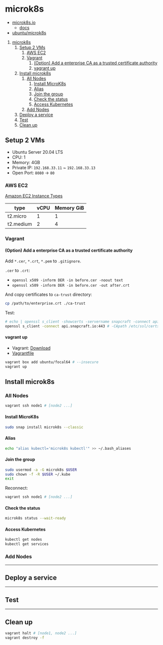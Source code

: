 # microk8s

- [microk8s.io](https://microk8s.io/)
  - [docs](https://microk8s.io/docs)
- [ubuntu/microk8s](https://github.com/ubuntu/microk8s)

1. [microk8s](#microk8s)
   1. [Setup 2 VMs](#setup-2-vms)
      1. [AWS EC2](#aws-ec2)
      1. [Vagrant](#vagrant)
         1. [(Option) Add a enterprise CA as a trusted certificate authority](#option-add-a-enterprise-ca-as-a-trusted-certificate-authority)
         1. [vagrant up](#vagrant-up)
   1. [Install microk8s](#install-microk8s)
      1. [All Nodes](#all-nodes)
         1. [Install MicroK8s](#install-microk8s-1)
         1. [Alias](#alias)
         1. [Join the group](#join-the-group)
         1. [Check the status](#check-the-status)
         1. [Access Kubernetes](#access-kubernetes)
      1. [Add Nodes](#add-nodes)
   1. [Deploy a service](#deploy-a-service)
   1. [Test](#test)
   1. [Clean up](#clean-up)

## Setup 2 VMs

- Ubuntu Server 20.04 LTS
- CPU: 1
- Memory: 4GB
- Private IP: `192.168.33.11` ~ `192.168.33.13`
- Open Port: `8080` → `80`

### AWS EC2

[Amazon EC2 Instance Types](https://aws.amazon.com/ec2/instance-types)

| type | vCPU | Memory GiB |
|---|---|---|
| t2.micro | 1 | 1 |
| t2.medium | 2 | 4 |

### Vagrant

#### (Option) Add a enterprise CA as a trusted certificate authority

Add `*.cer`, `*.crt`, `*.pem` to `.gitignore`.  

`.cer` to `.crt`:
- `openssl x509 -inform DER -in before.cer -noout text`
- `openssl x509 -inform DER -in before.cer -out after.crt`

And copy certificates to `ca-trust` directory:

```bash
cp /path/to/enterprise.crt ./ca-trust
```

Test:

```bash
# echo | openssl s_client -showcerts -servername snapcraft -connect api.snapcraft.io:443
openssl s_client -connect api.snapcraft.io:443 # -CApath /etc/ssl/certs
```

#### vagrant up

- Vagrant: [Download](https://www.vagrantup.com/downloads)
- [Vagrantfile](Vagrantfile)

```bash
vagrant box add ubuntu/focal64 # --insecure
vagrant up
```

## Install microk8s

### All Nodes

```bash
vagrant ssh node1 # [node2 ...]
```

#### Install MicroK8s

```bash
sudo snap install microk8s --classic
```

#### Alias

```bash
echo "alias kubectl='microk8s kubectl'" >> ~/.bash_aliases
```

#### Join the group

```bash
sudo usermod -a -G microk8s $USER
sudo chown -f -R $USER ~/.kube
exit
```

Reconnect:

```bash
vagrant ssh node1 # [node2 ...]
```

#### Check the status

```bash
microk8s status --wait-ready
```

#### Access Kubernetes

```bash
kubectl get nodes
kubectl get services
```

### Add Nodes

---

## Deploy a service

---

## Test

---

## Clean up

```bash
vagrant halt # [node1, node2 ...]
vagrant destroy -f
```
